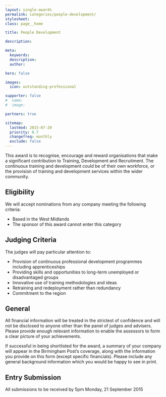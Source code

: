 ```yaml
---
layout: single-awards
permalink: categories/people-development/
stylesheet:
class: page__home

title: People Development

description:

meta:
  keywords:
  description:
  author:

hero: false

images:
  icon: outstanding-professional

supporter: false
#  name:
#  image:

partners: true

sitemap:
  lastmod: 2015-07-20
  priority: 0.7
  changefreq: monthly
  exclude: false
---
```

This award is to recognise, encourage and reward organisations that make a significant contribution to Training, Development and Recruitment. The continuous training and development could be of their own workforce, or the provision of training and development services within the wider community.

## Eligibility

We will accept nominations from any company meeting the following criteria:

- Based in the West Midlands
- The sponsor of this award cannot enter this category

## Judging Criteria

The judges will pay particular attention to:

- Provision of continuous professional development programmes including apprenticeships
- Providing skills and opportunities to long-term unemployed or disadvantaged groups
- Innovative use of training methodologies and ideas
- Retraining and redeployment rather than redundancy
- Commitment to the region

## General

All financial information will be treated in the strictest of confidence and will not be disclosed to anyone other than the panel of judges and advisers. Please provide enough relevant information to enable the assessors to form a clear picture of your achievements.

If successful in being shortlisted for the award, a summary of your company will appear in the Birmingham Post&rsquo;s coverage, along with the information you provide on this form (except specific financials). Please include any general background information which you would be happy to see in print.

## Entry Submission

All submissions to be received by 5pm Monday, 21 September 2015
